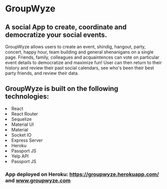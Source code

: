 # GroupWyze

## A social App to create, coordinate and democratize your social events. 

GroupWyze allows users to create an event, shindig, hangout, party, concert, happy hour, team building and general shenanigans on a single page. Friends, family, colleagues and acquaintences can vote on particular event details to democratize and maximize fun! User can then return to their history and review their past social calendars, see who's been their best party friends, and review their data. 

## GroupWyze is built on the following technologies:
<li>React</li>
<li>React Router </li>
<li>Sequelize </li>
<li>Material UI </li>
<li>Material </li>
<li>Socket IO </li>
<li>Express Server </li>
<li>Heroku </li>
<li>Passport JS </li>
<li>Yelp API </li>
<li>Passport JS </li>

### App deployed on Heroku: <a href="https://groupwyze.herokuapp.com/"> https://groupwyze.herokuapp.com/ </a> and www.groupwyze.com 
